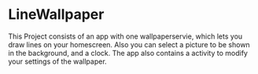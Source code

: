 # LineWallpaper
This Project consists of an app with one wallpaperservie, which lets you draw lines on your homescreen. Also you can select a picture to be shown in the background, and a clock. The app also contains a activity to modify your settings of the wallpaper.
